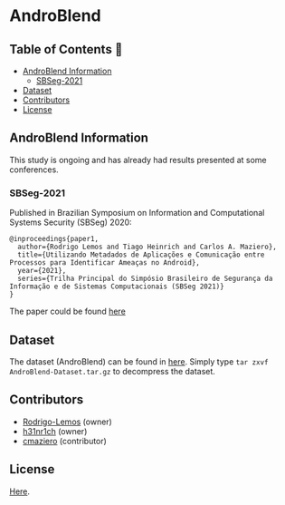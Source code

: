 # AndroBlend

## Table of Contents :floppy_disk: ##

- [AndroBlend Information](#AndroBlend-Information)
    - [SBSeg-2021](#SBSeg-2021)
- [Dataset](#Dataset)
- [Contributors](#Contributors)
- [License](#License)

## AndroBlend Information ##

This study is ongoing and has already had results presented at some conferences.

### SBSeg-2021 ###

Published in Brazilian Symposium on Information and Computational Systems Security (SBSeg) 2020:

```
@inproceedings{paper1,
  author={Rodrigo Lemos and Tiago Heinrich and Carlos A. Maziero},
  title={Utilizando Metadados de Aplicações e Comunicação entre Processos para Identificar Ameaças no Android},
  year={2021},
  series={Trilha Principal do Simpósio Brasileiro de Segurança da Informação e de Sistemas Computacionais (SBSeg 2021)}
}
```

The paper could be found [here](https://www.researchgate.net/profile/Tiago-Heinrich)

## Dataset ##

The dataset (AndroBlend) can be found in [here](AndroBlend-Dataset.tar.gz). Simply type `tar zxvf AndroBlend-Dataset.tar.gz` to decompress the dataset.

## Contributors ## 

* [Rodrigo-Lemos](https://github.com/Rodrigo-Lemos) (owner)
* [h31nr1ch](https://github.com/h31nr1ch) (owner)
* [cmaziero](https://github.com/cmaziero) (contributor)

## License ##

[Here](LICENSE).
